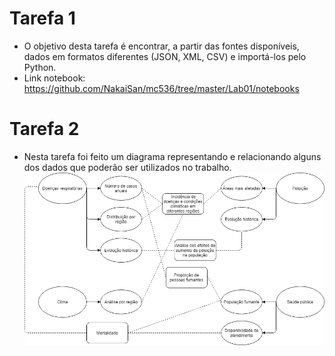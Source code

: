 # Tarefa 1

  * O objetivo desta tarefa é encontrar, a partir das fontes disponíveis, dados em formatos diferentes (JSON, XML, CSV) e importá-los pelo Python.
  * Link notebook: https://github.com/NakaiSan/mc536/tree/master/Lab01/notebooks
  
# Tarefa 2

  * Nesta tarefa foi feito um diagrama representando e relacionando alguns dos dados que poderão ser utilizados no trabalho.
  ![Diagrama](images/diagrama_dados.png)
